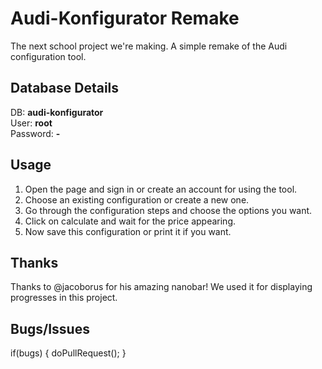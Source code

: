 # Audi-Konfigurator Remake

The next school project we're making. A simple remake of the Audi configuration tool.

## Database Details
DB: **audi-konfigurator**<br>
User: **root**<br>
Password: **-**

## Usage

1. Open the page and sign in or create an account for using the tool.
2. Choose an existing configuration or create a new one.
3. Go through the configuration steps and choose the options you want.
4. Click on calculate and wait for the price appearing.
5. Now save this configuration or print it if you want.

## Thanks
Thanks to @jacoborus for his amazing nanobar! We used it for displaying progresses in this project.

## Bugs/Issues
if(bugs) {
	doPullRequest();
}
